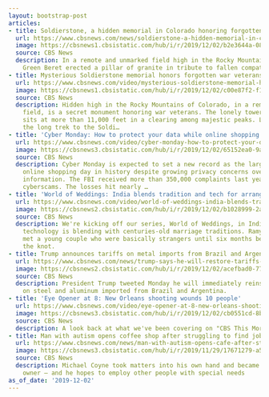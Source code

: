 ```yaml
---
layout: bootstrap-post
articles:
- title: Soldierstone, a hidden memorial in Colorado honoring forgotten war veterans
  url: https://www.cbsnews.com/news/soldierstone-a-hidden-memorial-in-colorado-honoring-forgotten-war-veterans/
  image: https://cbsnews1.cbsistatic.com/hub/i/r/2019/12/02/b2e3644a-0814-4b68-984c-1bb9528e4b79/thumbnail/1200x630/89d9aa57611b9dccb1b478412e1b0f32/soldierstone-memorial-hidden-in-colorado-rockies-promo.jpg
  source: CBS News
  description: In a remote and unmarked field high in the Rocky Mountains, a former
    Green Beret erected a pillar of granite in tribute to fallen compatriots.
- title: Mysterious Soldierstone memorial honors forgotten war veterans
  url: https://www.cbsnews.com/video/mysterious-soldierstone-memorial-honors-forgotten-war-veterans/
  image: https://cbsnews1.cbsistatic.com/hub/i/r/2019/12/02/c00e87f2-f168-4ca9-af8a-524ed0e17b67/thumbnail/1200x630/9310e7510943c64250a6822015d7791d/1202-ctm-soldierstone-cowan-1987273-640x360.jpg
  source: CBS News
  description: Hidden high in the Rocky Mountains of Colorado, in a remote and unmarked
    field, is a secret monument honoring war veterans. The lonely tower of granite
    sits at more than 11,000 feet in a clearing among majestic peaks. Lee Cowan made
    the long trek to the Soldi…
- title: 'Cyber Monday: How to protect your data while online shopping'
  url: https://www.cbsnews.com/video/cyber-monday-how-to-protect-your-data-while-online-shopping/
  image: https://cbsnews3.cbsistatic.com/hub/i/r/2019/12/02/65152ea0-9ab0-487f-bcc6-39fdb9e236ae/thumbnail/1200x630/8d4ebb8413208f936f21ecea8b412233/1202-ctm-cybermonday-thompson-1987264-640x360.jpg
  source: CBS News
  description: Cyber Monday is expected to set a new record as the largest single
    online shopping day in history despite growing privacy concerns over personal
    information. The FBI received more than 350,000 complaints last year related to
    cyberscams. The losses hit nearly …
- title: 'World of Weddings: India blends tradition and tech for arranged marriages'
  url: https://www.cbsnews.com/video/world-of-weddings-india-blends-tradition-and-tech-for-arranged-marriages/
  image: https://cbsnews2.cbsistatic.com/hub/i/r/2019/12/02/b1028999-2afd-4585-a197-a856a90c2f5d/thumbnail/1200x630/07723ff01297ad40c67d19d43b1f3ff3/1202-ctm-india-incocencio-1987259-640x360.jpg
  source: CBS News
  description: We're kicking off our series, World of Weddings, in India where modern
    technology is blending with centuries-old marriage traditions. Ramy Inocencio
    met a young couple who were basically strangers until six months before they tied
    the knot.
- title: Trump announces tariffs on metal imports from Brazil and Argentina
  url: https://www.cbsnews.com/news/trump-says-he-will-restore-tariffs-on-steel-aluminum-from-brazil-and-argentina/
  image: https://cbsnews2.cbsistatic.com/hub/i/r/2019/12/02/acefbad0-776b-49c0-b8d3-fa37dcf829a4/thumbnail/1200x630/064820aef8444ed8024e5ba50d317f4a/gettyimages-1184799525.jpg
  source: CBS News
  description: President Trump tweeted Monday he will immediately reinstate tariffs
    on steel and aluminum imported from Brazil and Argentina.
- title: 'Eye Opener at 8: New Orleans shooting wounds 10 people'
  url: https://www.cbsnews.com/video/eye-opener-at-8-new-orleans-shooting-wounds-10-people/
  image: https://cbsnews3.cbsistatic.com/hub/i/r/2019/12/02/cb0551cd-8bc0-4947-80d9-e2e978e8a01e/thumbnail/1200x630/e92cb0fd6dae97d3674eb9de0bd0bbf2/1202-ctm-eyeopenerat8-1987253-640x360.jpg
  source: CBS News
  description: A look back at what we've been covering on "CBS This Morning."
- title: Man with autism opens coffee shop after struggling to find job
  url: https://www.cbsnews.com/news/man-with-autism-opens-cafe-after-struggling-to-get-a-job-rhode-island-man-opens-his-own-coffee-shop-red-white-brew/
  image: https://cbsnews3.cbsistatic.com/hub/i/r/2019/11/29/17671279-a5df-4bde-b66e-26f1ea22aa17/thumbnail/1200x630/ee781c381c6f49b1729c6def8153ef9d/screen-shot-2019-11-29-at-1-07-21-pm.png
  source: CBS News
  description: Michael Coyne took matters into his own hand and became a business
    owner – and he hopes to employ other people with special needs
as_of_date: '2019-12-02'
---
```


